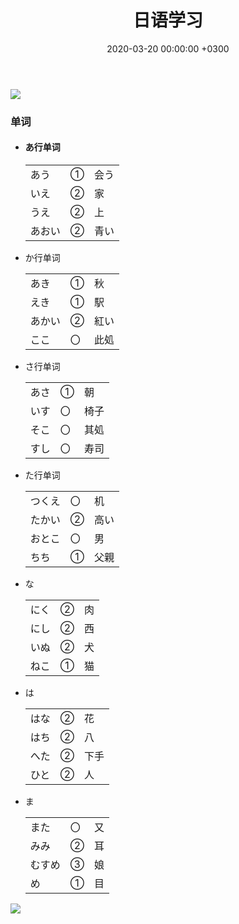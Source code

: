 ﻿---
layout: post
title:  日语学习
date:   2020-03-20 00:00:00 +0300
image:  5-loveourplanet.jpg
tags:   [Japanese]
---
![]({{site.baseurl}}/img/4-snowdrop.jpg)

### 单词

* #### あ行单词

  |        |      |      |
  | ------ | ---- | ---- |
  | あう   | ①    | 会う |
  | いえ   | ②    | 家   |
  | うえ   | ②    | 上   |
  | あおい | ②    | 青い |

* か行单词

  |        |      |      |
  | ------ | ---- | ---- |
  | あき   | ①    | 秋   |
  | えき   | ①    | 駅   |
  | あかい | ②    | 紅い |
  | ここ   | 〇   | 此処 |

* さ行单词

  |      |      |      |
  | ---- | ---- | ---- |
  | あさ | ①    | 朝   |
  | いす | 〇   | 椅子 |
  | そこ | 〇   | 其処 |
  | すし | 〇   | 寿司 |

* た行单词

  |        |      |      |
  | ------ | ---- | ---- |
  | つくえ | 〇   | 机   |
  | たかい | ②    | 高い |
  | おとこ | 〇   | 男   |
  | ちち   | ①    | 父親 |

* な

  |      |      |      |
  | ---- | ---- | ---- |
  | にく | ②    | 肉   |
  | にし | ②    | 西   |
  | いぬ | ②    | 犬   |
  | ねこ | ①    | 猫   |

* は

  |      |      |      |
  | ---- | ---- | ---- |
  | はな | ②    | 花   |
  | はち | ②    | 八   |
  | へた | ②    | 下手 |
  | ひと | ②    | 人   |

* ま

  |        |      |      |
  | ------ | ---- | ---- |
  | また   | 〇   | 又   |
  | みみ   | ②    | 耳   |
  | むすめ | ③    | 娘   |
  | め     | ①    | 目   |


![]({{site.baseurl}}/img/4-asia.jpg)

